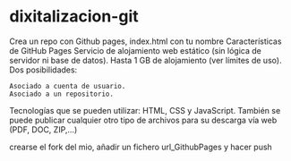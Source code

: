 # dixitalizacion-git
Crea un repo con Github pages, index.html con tu nombre
Características de GitHub Pages
Servicio de alojamiento web estático (sin lógica de servidor ni base de datos).
Hasta 1 GB de alojamiento (ver límites de uso).
Dos posibilidades:

    Asociado a cuenta de usuario.
    Asociado a un repositorio.

Tecnologías que se pueden utilizar: HTML, CSS y JavaScript. También se puede publicar cualquier otro tipo de archivos para su descarga vía web (PDF, DOC, ZIP,…)


crearse el fork del mio, añadir un fichero url_GithubPages y hacer push
